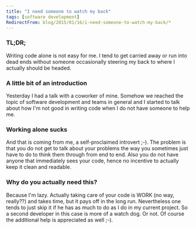 ```yaml
---
title: "I need someone to watch my back"
tags: [software development]
RedirectFrom: blog/2015/01/16/i-need-someone-to-watch-my-back/*
---
```


### TL;DR;

Writing code alone is not easy for me. I tend to get carried away or run into dead ends without someone occasionally steering my back to where I actually should be headed.

### A little bit of an introduction

Yesterday I had a talk with a coworker of mine. Somehow we reached the topic of software development and teams in general and I started to talk about how I'm not good in writing code when I do not have someone to help me.

### Working alone sucks

And that is coming from me, a self-proclaimed introvert ;-). The problem is that you do not get to talk about your problems the way you sometimes just have to do to think them through from end to end. Also you do not have anyone that immediately sees your code, hence no incentive to actually keep it clean and readable.

### Why do you actually need this?

Because I'm lazy. Actually taking care of your code is WORK (no way, really??) and takes time, but it pays off in the long run. Nevertheless one tends to just skip it if he has as much to do as I do in my current project. So a second developer in this case is more of a watch dog. Or not. Of course the additional help is appreciated as well ;-).
